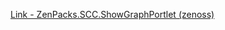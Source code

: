 [Link - ZenPacks.SCC.ShowGraphPortlet (zenoss)](https://github.com/zenoss/ZenPacks.SCC.ShowGraphPortlet)
